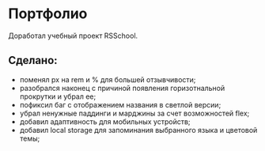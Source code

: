 # Портфолио

Доработал учебный проект RSSchool.

## Сделано:

- поменял px на rem и % для большей отзывчивости;
- разобрался наконец с причиной появления горизотнальной прокрутки и убрал ее;
- пофиксил баг с отображением названия в светлой версии;
- убрал ненужные паддинги и марджины за счет возможностей flex;
- добавил адаптивность для мобильных устройств;
- добавил local storage для запоминания выбранного языка и цветовой темы;
